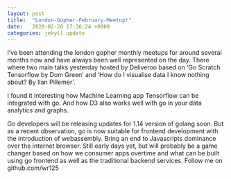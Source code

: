 ```yaml
---
layout: post
title:  "London-Gopher-February-Meetup!"
date:   2020-02-20 17:36:24 +0000
categories: jekyll update
---
```

I’ve been attending the london gopher monthly meetups for around several months now and have always been well represented on the day. There where two main talks yesterday hosted by Deliveroo based on ‘Go Scratch Tensorflow by Dom Green’ and ‘How do I visualise data I know nothing about? By Ilan Pillemer’.

I found it interesting how Machine Learning app Tensorflow can be integrated with go. And how D3 also works well with go in your data analytics and graphs.

Go developers will be releasing updates for 1.14 version of golang soon. But as a recent observation, go is now suitable for frontend development with the introduction of webassembly. Bring an end to Javascripts dominance over the internet browser. Still early days yet, but will probably be a game changer based on how we consumer apps overtime and what can be built using go frontend as well as the traditional backend services. Follow me on github.com/wr125
